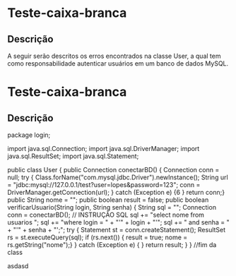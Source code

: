# Teste-caixa-branca

## Descrição

A seguir serão descritos os erros encontrados na classe User, a qual tem como responsabilidade
autenticar usuários em um banco de dados MySQL. 

# Teste-caixa-branca

## Descrição

package login;

import java.sql.Connection;
import java.sql.DriverManager;
import java.sql.ResultSet;
import java.sql.Statement;

public class User {
    public Connection conectarBD() {
        Connection conn = null;
        try {
            Class.forName("com.mysql.jdbc.Driver").newInstance();
            String url = "jdbc:mysql://127.0.0.1/test?user=lopes&password=123";
            conn = DriverManager.getConnection(url);
        } catch (Exception e) {6 }
        return conn;}
    public String nome = "";
    public boolean result = false;
    public boolean verificarUsuario(String login, String senha) {
        String sql = "";
        Connection conn = conectarBD();
        // INSTRUÇÃO SQL
        sql += "select nome from usuarios ";
        sql += "where login = " + "'" + login + "'";
        sql += " and senha = " + "'" + senha + "';";
        try {
            Statement st = conn.createStatement();
            ResultSet rs = st.executeQuery(sql);
            if (rs.next()) {
                result = true;
                nome = rs.getString("nome");}
        } catch (Exception e) { }
        return result; }
} //fim da class

asdasd



